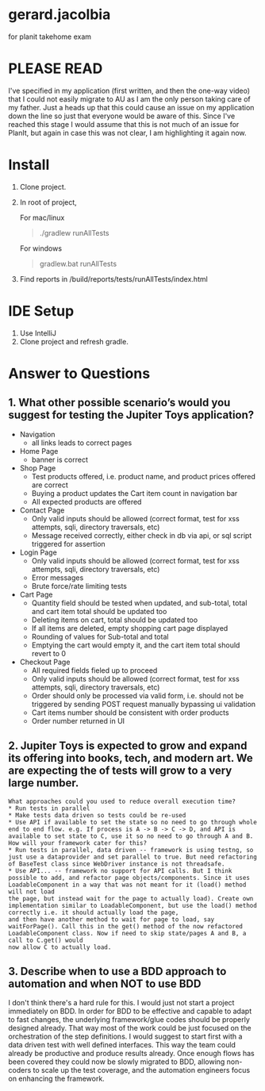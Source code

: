 # gerard.jacolbia
for planit takehome exam

# PLEASE READ
I've specified in my application (first written, and then the one-way video) that I could not easily migrate to AU as I am the only person taking care of my father.
Just a heads up that this could cause an issue on my application down the line so just that everyone would be aware of this. Since I've reached this stage I would assume
that this is not much of an issue for PlanIt, but again in case this was not clear, I am highlighting it again now.

# Install
1. Clone project.
2. In root of project,

    For mac/linux

    > ./gradlew runAllTests
    
    For windows

    > gradlew.bat runAllTests
3. Find reports in /build/reports/tests/runAllTests/index.html 

# IDE Setup
1. Use IntelliJ
2. Clone project and refresh gradle.

# Answer to Questions
## 1. What other possible scenario’s would you suggest for testing the Jupiter Toys application?
* Navigation
    * all links leads to correct pages
* Home Page
    * banner is correct
* Shop Page
    * Test products offered, i.e. product name, and product prices offered are correct
    * Buying a product updates the Cart item count in navigation bar
    * All expected products are offered
* Contact Page
    * Only valid inputs should be allowed (correct format, test for xss attempts, sqli, directory traversals, etc)
    * Message received correctly, either check in db via api, or sql script triggered for assertion
* Login Page
    * Only valid inputs should be allowed (correct format, test for xss attempts, sqli, directory traversals, etc)
    * Error messages
    * Brute force/rate limiting tests
* Cart Page
    * Quantity field should be tested when updated, and sub-total, total and cart item total should be updated too
    * Deleting items on cart, total should be updated too
    * If all items are deleted, empty shopping cart page displayed
    * Rounding of values for Sub-total and total
    * Emptying the cart would empty it, and the cart item total should revert to 0
* Checkout Page
    * All required fields fieled up to proceed
    * Only valid inputs should be allowed (correct format, test for xss attempts, sqli, directory traversals, etc)
    * Order should only be processed via valid form, i.e. should not be triggered by sending POST request manually bypassing ui validation
    * Cart items number should be consistent with order products
    * Order number returned in UI

## 2. Jupiter Toys is expected to grow and expand its offering into books, tech, and modern art. We are expecting the of tests will grow to a very large number.

    What approaches could you used to reduce overall execution time?
    * Run tests in parallel
    * Make tests data driven so tests could be re-used
    * Use API if available to set the state so no need to go through whole end to end flow. e.g. If process is A -> B -> C -> D, and API is available to set state to C, use it so no need to go through A and B.
    How will your framework cater for this?
    * Run tests in parallel, data driven -- framework is using testng, so just use a dataprovider and set parallel to true. But need refactoring of BaseTest class since WebDriver instance is not threadsafe.
    * Use API... -- framework no support for API calls. But I think possible to add, and refactor page objects/components. Since it uses LoadableComponent in a way that was not meant for it (load() method will not load
    the page, but instead wait for the page to actually load). Create own implementation similar to LoadableComponent, but use the load() method correctly i.e. it should actually load the page,
    and then have another method to wait for page to load, say waitForPage(). Call this in the get() method of the now refactored LoadableComponent class. Now if need to skip state/pages A and B, a call to C.get() would
    now allow C to actually load.

## 3. Describe when to use a BDD approach to automation and when NOT to use BDD 
I don't think there's a hard rule for this. I would just not start a project immediately on BDD. In order for BDD to be effective and capable to adapt to fast
changes, the underlying framework/glue codes should be properly designed already. That way most of the work could be just focused on the orchestration of the
step definitions.
I would suggest to start first with a data driven test with well defined interfaces. This way the team could already be productive and produce results already. Once
enough flows has been covered they could now be slowly migrated to BDD, allowing non-coders to scale up the test coverage, and the automation engineers focus on
enhancing the framework. 



